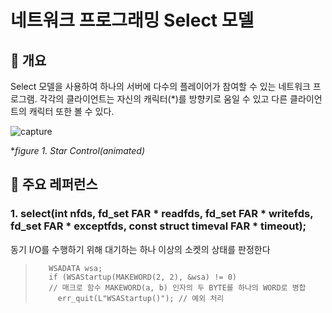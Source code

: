 # 네트워크 프로그래밍 Select 모델
## 📢 개요
 Select 모델을 사용하여 하나의 서버에 다수의 플레이어가 참여할 수 있는 네트워크 프로그램. 각각의 클라이언트는 자신의 캐릭터(*)를 방향키로 움일 수 있고 다른 클라이언트의 캐릭터 또한 볼 수 있다.

  ![capture](https://github.com/kbm0996/SimpleShootingGame-Procedural-/blob/master/GIF.gif?raw=true)
  
  **figure 1. Star Control(animated)*

## 📌 주요 레퍼런스
### 1. select(int nfds, fd_set FAR * readfds, fd_set FAR * writefds, fd_set FAR * exceptfds, const struct timeval FAR * timeout);
동기 I/O를 수행하기 위해 대기하는 하나 이상의 소켓의 상태를 판정한다
 

>        WSADATA wsa;
>        if (WSAStartup(MAKEWORD(2, 2), &wsa) != 0) 
>        // 매크로 함수 MAKEWORD(a, b) 인자의 두 BYTE를 하나의 WORD로 병합
>          err_quit(L"WSAStartup()"); // 예외 처리
